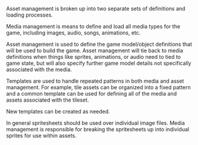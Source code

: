 Asset management is broken up into two separate sets of definitions and loading processes.

Media management is means to define and load all media types for the game, including images, audio, songs, animations, etc.

Asset management is used to define the game model/object definitions that will be used to build the game.  Asset management will tie back to media definitions when things like sprites, animations, or audio need to tied to game state, but will also specify further game model details not specifically associated with the media.

Templates are used to handle repeated patterns in both media and asset management.  For example, tile assets can be organized into a fixed pattern and a common template can be used for defining all of the media and assets associated with the tileset.

New templates can be created as needed.

In general spritesheets should be used over individual image files.  Media management is responsible for breaking the spritesheets up into individual sprites for use within assets.

